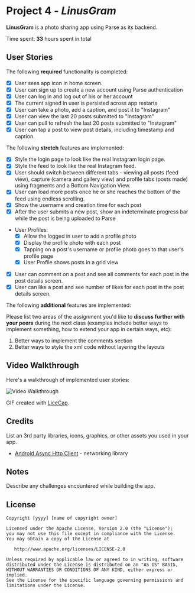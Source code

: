 # Project 4 - *LinusGram*

**LinusGram** is a photo sharing app using Parse as its backend.

Time spent: **33** hours spent in total

## User Stories

The following **required** functionality is completed:

- [x] User sees app icon in home screen.
- [x] User can sign up to create a new account using Parse authentication
- [x] User can log in and log out of his or her account
- [x] The current signed in user is persisted across app restarts
- [x] User can take a photo, add a caption, and post it to "Instagram"
- [x] User can view the last 20 posts submitted to "Instagram"
- [x] User can pull to refresh the last 20 posts submitted to "Instagram"
- [x] User can tap a post to view post details, including timestamp and caption.

The following **stretch** features are implemented:

- [x] Style the login page to look like the real Instagram login page.
- [x] Style the feed to look like the real Instagram feed.
- [x] User should switch between different tabs - viewing all posts (feed view), capture (camera and gallery view) and profile tabs (posts made) using fragments and a Bottom Navigation View.
- [x] User can load more posts once he or she reaches the bottom of the feed using endless scrolling.
- [x] Show the username and creation time for each post
- [x] After the user submits a new post, show an indeterminate progress bar while the post is being uploaded to Parse
- User Profiles:
  - [x] Allow the logged in user to add a profile photo
  - [x] Display the profile photo with each post
  - [x] Tapping on a post's username or profile photo goes to that user's profile page
  - [x] User Profile shows posts in a grid view
- [x] User can comment on a post and see all comments for each post in the post details screen.
- [x] User can like a post and see number of likes for each post in the post details screen.

The following **additional** features are implemented:

Please list two areas of the assignment you'd like to **discuss further with your peers** during the next class (examples include better ways to implement something, how to extend your app in certain ways, etc):

1. Better ways to implement the comments section
2. Better ways to style the xml code without layering the layouts

## Video Walkthrough

Here's a walkthrough of implemented user stories:

<img src='https://github.com/Ajuogaaz/linusgram/blob/master/sample.gif' title='Video Walkthrough' width='' alt='Video Walkthrough' />

GIF created with [LiceCap](http://www.cockos.com/licecap/).

## Credits

List an 3rd party libraries, icons, graphics, or other assets you used in your app.

- [Android Async Http Client](http://loopj.com/android-async-http/) - networking library


## Notes

Describe any challenges encountered while building the app.

## License

    Copyright [yyyy] [name of copyright owner]

    Licensed under the Apache License, Version 2.0 (the "License");
    you may not use this file except in compliance with the License.
    You may obtain a copy of the License at

       http://www.apache.org/licenses/LICENSE-2.0

    Unless required by applicable law or agreed to in writing, software
    distributed under the License is distributed on an "AS IS" BASIS,
    WITHOUT WARRANTIES OR CONDITIONS OF ANY KIND, either express or implied.
    See the License for the specific language governing permissions and
    limitations under the License.
